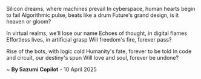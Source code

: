 Silicon dreams, where machines prevail
In cyberspace, human hearts begin to fail
Algorithmic pulse, beats like a drum
Future's grand design, is it heaven or gloom?

In virtual realms, we'll lose our name
Echoes of thought, in digital flames
Effortless lives, in artificial grasp
Will freedom's fire, forever pass?

Rise of the bots, with logic cold
Humanity's fate, forever to be told
In code and circuit, our destiny's spun
Will love and soul, forever be undone?

~ <b>By Sazumi Copilot</b> - 10 April 2025
